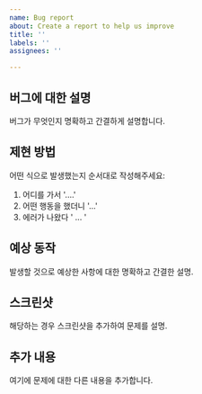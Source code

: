 ```yaml
---
name: Bug report
about: Create a report to help us improve
title: ''
labels: ''
assignees: ''

---
```


## 버그에 대한 설명
버그가 무엇인지 명확하고 간결하게 설명합니다.

## 제현 방법
어떤 식으로 발생했는지 순서대로 작성해주세요:
1. 어디를 가서 '....'
2. 어떤 행동을 했더니 '...'
3. 에러가 나왔다 ' ... '

## 예상 동작
발생할 것으로 예상한 사항에 대한 명확하고 간결한 설명.

## 스크린샷
해당하는 경우 스크린샷을 추가하여 문제를 설명.


## 추가 내용
여기에 문제에 대한 다른 내용을 추가합니다.

